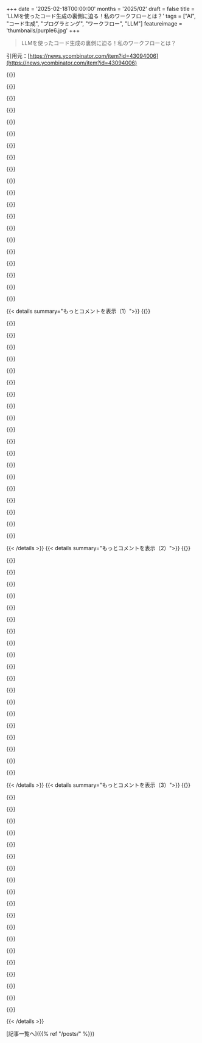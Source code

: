 +++
date = '2025-02-18T00:00:00'
months = '2025/02'
draft = false
title = 'LLMを使ったコード生成の裏側に迫る！私のワークフローとは？'
tags = ["AI", "コード生成", "プログラミング", "ワークフロー", "LLM"]
featureimage = 'thumbnails/purple6.jpg'
+++

> LLMを使ったコード生成の裏側に迫る！私のワークフローとは？

引用元：[https://news.ycombinator.com/item?id=43094006](https://news.ycombinator.com/item?id=43094006)

{{<matomeQuote body="LLMはグリーンフィールドプロジェクトには最適だよね。新しいアイデアのプロトタイプを作るのはどんなツールよりも早い。ただ既存のコードに手を加えたりリファクタリングするときは、コンテキストが欠けていて余計な複雑さを招くことが多いんだ。解決策にたどり着いても、結局自分でじっくりやった方が早いこともある。LLMは自分のコードを理解する代わりにはならない。" userName="briga" createdAt="2025-02-19T00:22:45" color="">}}

{{<matomeQuote body="全くその通りだね。大体のLLMは複雑な解決策にすぐ飛びつくし、生成されたコードは自分が書いた方が維持しやすいことが多い。でも複雑なコードだけが問題なわけじゃなく、技術的負債も急速に蓄積されるんだ。LLMは良さそうに見える抽象化やデザインパターンを生成するけど、それが問題に合ってないことがある。Sandi Metzが言ってたことを思い出すよ。>「パターンを守るという約束があって、良いパターンならコードが良くなるけど、悪いパターンなら問題が悪化する。」間違った抽象化でコードを急速に生成するのは、見た目には生産性が高く感じるんだ。" userName="wilkystyle" createdAt="2025-02-19T01:18:08" color="#ff33a1">}}

{{<matomeQuote body="じゃあ、なんで間違った抽象化を追いかけたり、根本的に理解してないものを作ろうとするの？まあ、自分も複雑なシステムを作ったことあるよ。GuishっていうUnixパイプラインを構築するCLI/GUIや、WebDSLっていうCベースのDSLを使ったウェブアプリとか。" userName="williamcotton" createdAt="2025-02-19T01:39:42" color="">}}

{{<matomeQuote body="軽く言うけど、そのコードベースはすごく小さいね。大きなコードベースでの経験は、また違うんだよ。全体を把握するのが難しいし、何十人もの人たちと連携するのも難しい。そんな環境では、整合性が重要だけど、過剰になることもある。" userName="jdlshore" createdAt="2025-02-20T05:35:40" color="">}}

{{<matomeQuote body="LLMはスキルの問題だと思ってみるといいよ。コードベースをドキュメント化したり、孤立したコンポーネントをテストしたり、スパゲティコードをモジュラーチャンクにリファクタリングするのに使えるんだ。グリーンフィールドプロジェクトは、ガイドなしで進めるとすぐにメッセージになる。" userName="jrvarela56" createdAt="2025-02-19T06:38:40" color="#ff5c5c">}}

{{<matomeQuote body="＞新しいコードを生成するスピードでレガシー化することになる。" userName="ukuina" createdAt="2025-02-19T06:50:45" color="">}}

{{<matomeQuote body="LLMコーディングはUnix哲学に合ってると思うよ。小さなコンポーネントに分けられる高いモジュール性があるシステムには最適だね。" userName="HPsquared" createdAt="2025-02-19T09:40:28" color="">}}

{{<matomeQuote body="モジュール化はLLMがあってもなくても助かるね。テストもしやすいし、過負荷も減るし、新しい人を教育するのも早くなる。これを使ってオンボーディングの障壁を測れそうな気がする。もし混乱してクソみたいな提案を生成したら、次のジュニアが困るところのいいシグナルかもしれない。" userName="StableAlkyne" createdAt="2025-02-19T14:18:27" color="#ff33a1">}}

{{<matomeQuote body="その通りだけど、コードベースが複雑すぎるってことでもあるよ。一定のサイズを超えると、人間が理解するのも難しくなるからね。でも、モジュール化を心掛けることで、自分のコードもLLMにも役立つと感じた。" userName="infecto" createdAt="2025-02-19T13:37:30" color="#ff33a1">}}

{{<matomeQuote body="微妙な変更も持ち込まれることがあるよ。最近、o1を使ってPythonノートブックからコードを引っこ抜いたんだけど、ほぼ正しくできたんだ。でも、外部ソースから情報を探すために使った文字列の末尾から2文字が消えちゃってて、そのせいで環境の問題かと思っちゃったんだ。結局、ノートブックと抽出したコードを並べて全ての行を確認して、元のセルから手動でコピーした方が早かったかもしれない。" userName="ziml77" createdAt="2025-02-20T19:05:10" color="">}}

{{<matomeQuote body="LLMがそうするのは見たことあるから、ローカルでもいいからgitリポジトリ作って、変更点を比べるようにしてる。そうすることで、LLMが本来の作業とは無関係なことを変更するのを捕まえやすいからね。" userName="cheema33" createdAt="2025-02-21T04:56:07" color="#38d3d3">}}

{{<matomeQuote body="LLMを使ってコードを理解することができるよ。" userName="sejje" createdAt="2025-02-19T02:46:06" color="">}}

{{<matomeQuote body="同意するけど、既存の大きなプロジェクトで問題があって、128kのコンテキストウィンドウに収まらないことがある。特に自分が書いたわけじゃないレガシーなコードの場合、AIの助けがあればすごく助かる。" userName="y1n0" createdAt="2025-02-19T02:58:06" color="">}}

{{<matomeQuote body="最初に自分に質問するように言ったのが、自分でプロンプトやコンテキストを作るよりもずっと効果的だった。こういう逆の発想には自分では気づかなかったよ。" userName="jrexilius" createdAt="2025-02-18T20:53:06" color="#ff5733">}}

{{<matomeQuote body="これが俺のワークフローの大部分のカギにもなってる。最初のメッセージの最後に“理解を深めるために5つまで質問して”って付けることが多い。時間が経つにつれて、自分がいつも省いてしまう情報のパターンに気づけたし、考えてなかった面にも気づけるようになった。" userName="danphilibin" createdAt="2025-02-18T21:30:30" color="#ff33a1">}}

{{<matomeQuote body="正直、こういう習慣を身につけることは他のエンジニアとのコミュニケーションにも役立つかも。" userName="daxfohl" createdAt="2025-02-18T22:51:07" color="">}}

{{<matomeQuote body="L5からL7への昇格が確定した。" userName="fragmede" createdAt="2025-02-18T23:24:22" color="">}}

{{<matomeQuote body="大きな疑問だけど、どのレベルがGPTに置き換わるのが早いかだね。" userName="daxfohl" createdAt="2025-02-19T00:32:56" color="">}}

{{<matomeQuote body="うん！例のプロンプトは役に立つよ。これでこの習慣を自分のワークフローに取り入れるのが楽になったし、良いプロンプトのライブラリを作って、TextExpanderのスニペットにできる希望が持てた。P.S. Insane Clown Posseのリファレンスに特別ボーナス！" userName="treetalker" createdAt="2025-02-19T00:24:28" color="#45d325">}}

{{<matomeQuote body="o1-proの深いリサーチ機能が一つの大きな利点で、新しいプロンプトを送った後に良い質問をいくつかしてくれる。個人的にはモデルにTODOリストを生成させるのがいいアイデアだと思った。" userName="CamperBob2" createdAt="2025-02-18T23:42:53" color="#785bff">}}

{{< details summary="もっとコメントを表示（1）">}}
{{<matomeQuote body="最初のプロンプトに『何か質問があれば聞いてね』って入れるのがいい感じ。でも大きいリクエストのときは、やりとりして内容をまとめる流れができて、その後に解決策を提示してくれるよ。" userName="nijaru" createdAt="2025-02-18T23:58:55" color="#ff33a1">}}

{{<matomeQuote body="やってみたけど、これはホントにいい戦略だよ！" userName="theturtle32" createdAt="2025-02-18T23:07:14" color="">}}

{{<matomeQuote body="最後の孤独な時間は危険信号かな。プロジェクトがうまくいってないときに、無駄な作業をして時間を浪費してるだけに見える。LLMで遊ぶのは楽しいけど、実際には具体的な目標があると失敗することが多い。実際、既存のコードを探す方が生産的だと思うよ。" userName="bcoates" createdAt="2025-02-19T00:59:09" color="#ff33a1">}}

{{<matomeQuote body="LLMって、Emacsの設定をいじる新しい感じなんだね。" userName="getnormality" createdAt="2025-02-19T01:16:18" color="">}}

{{<matomeQuote body="昔はEmacsの設定いじってたけど、今はLLMにやってもらうのが新しいトレンド！" userName="wilkystyle" createdAt="2025-02-19T01:19:08" color="">}}

{{<matomeQuote body="LLMでのコーディングは時間を節約できるって言われるけど、実際はうまくいかないことばかり。結局、自分でプログラミングを学ぶ時間を使った方が良いって思うよ。" userName="krupan" createdAt="2025-02-19T06:44:11" color="#ff5c5c">}}

{{<matomeQuote body="確かに、自己成長にちょっと時間をかけることで、LLMを使うよりもずっと効率的になることがあるよ。具体的なプロンプトにするための練習が必要だね。" userName="anon7000" createdAt="2025-02-19T10:16:33" color="#38d3d3">}}

{{<matomeQuote body="車も同じで、時間を節約できるって言われてるけど、運転がうまくいかないと逆に非生産的。自分の体力を高めた方がいいんじゃない？" userName="mdrzn" createdAt="2025-02-19T13:23:28" color="">}}

{{<matomeQuote body="確かに、LLMが本当に役立つツールかどうかわからない。車とは違って、操作が複雑で分かりにくい。あなたの比喩はあまり助けにならないね。" userName="krupan" createdAt="2025-02-19T14:04:15" color="">}}

{{<matomeQuote body="問題に詰まったときは、自分に質問を投げかけて考えるのが好き。LLMと一緒だと、その過程がいいドキュメントになるし、問題の本質を理解する助けにもなるよ。" userName="khqc" createdAt="2025-02-20T07:53:49" color="#45d325">}}

{{<matomeQuote body="分かるけど、俺はOneNoteや会社のウィキ、それに物理的な付箋使ってるからな。LLMからのフィードバックの価値はエンタメ以外感じないなー。" userName="bcoates" createdAt="2025-02-21T20:41:12" color="">}}

{{<matomeQuote body="コードがコンパイルされるのを待つ感じだな、npmが改善される前のnode_modulesがインストールされるのを待ってるみたい。" userName="triyambakam" createdAt="2025-02-19T08:18:11" color="">}}

{{<matomeQuote body="＞“常に全体をクリーンビルドするプロジェクトは、ダウンタイムも与えつつ前進する感覚をもたらす。”うわ、マジで考えてるね。君のアイデアは面白くて、ニュースレターに登録したいわ。" userName="flir" createdAt="2025-02-19T09:14:20" color="">}}

{{<matomeQuote body="このやり方をちゃんと活用してる記事は初めてだわ。著者が時間と労力をかけて分かりやすく解説してくれたのがありがたい。多くの人は言語モデルを使いこなす練習が足りてないだけだと思う。適切に使うためには人間もまだ学ぶ必要がある。著者がLLMとのコミュニケーションをマスターしてるのが分かるわ。ここでのワークフローは素晴らしいから、AIderやrepomixに興味ある。" userName="rotcev" createdAt="2025-02-18T21:02:54" color="#ff5733">}}

{{<matomeQuote body="＞“著者が時間と労力をかけて分かりやすく解説してくれたのがありがたい。”正直言って、著者は記事を書く際にクッキークリッカーやってたんじゃね？" userName="brokencode" createdAt="2025-02-18T22:57:11" color="">}}

{{<matomeQuote body="Cursorチャットからこのワークフローに進化した人、実際の改善例持ってる？計画にかけた時間って役立つ？ハルシネーションが減った？全体的に時間を節約できた？今の俺のワークフローは、アイデアを考えてnext-appを作り、Cursor Composerで音声転写してる感じ。著者のワークフローも試してみるけど、他の意見も聞いてみたい。" userName="rd" createdAt="2025-02-18T21:19:50" color="">}}

{{<matomeQuote body="もしそれを進めて標準ライブラリを構築すれば、より良い結果が得られる。参考にしてみて： https://ghuntley.com/stdlib" userName="ghuntley" createdAt="2025-02-18T22:49:22" color="">}}

{{<matomeQuote body="＞“このアドバイスを無料であげるのはためらう。”業界内のリストラが多いから、シェアしないのも無理ないよね、シェアしてくれてありがとう。" userName="fragmede" createdAt="2025-02-18T23:34:18" color="">}}

{{<matomeQuote body="ほんとに彼らは何してるの？5時に起きることも知らないんじゃ。業界ツールの議論から利益を得ないことが苦労しなきゃいけないなんて悲しい話だな。" userName="margalabargala" createdAt="2025-02-19T02:05:15" color="">}}

{{<matomeQuote body="これがレイオフに関してどう助けになるのか、逆に悪化しない？" userName="risyachka" createdAt="2025-02-19T00:13:33" color="">}}


{{< /details >}}
{{< details summary="もっとコメントを表示（2）">}}
{{<matomeQuote body="ghuntlyは他の人よりも価値を提供できればいいってこと。だから、ghuntlyがこのトリックを知ってれば、他の人が解雇されるって寸法。トリックを共有すれば、ghuntlyも他の社員を出し抜かなきゃいけなくなるけどね。" userName="fragmede" createdAt="2025-02-19T00:18:58" color="">}}

{{<matomeQuote body="このワークフローを追ってるけど、Cursorは使ってない。Emacsとgptelを使った自作システムに取り入れてるよ。スタイルガイドも詳細に作って、推奨された標準ライブラリも構築中。書いてくれてありがとう！" userName="MarkMarine" createdAt="2025-02-18T23:54:29" color="#ff5733">}}

{{<matomeQuote body="アドバイスありがとう。他のツールで使い始めてるけど、ここでのこの一文は急に出てきた感じで意味が不明だね：＞”現在の基盤となるLLMモデルはおそらく45%の精度で、頻繁な調整が必要です。” ルールが頻繁な調整に入るの？それとも君の現在のワークフローの精度のこと？" userName="newtwilly" createdAt="2025-02-21T14:30:11" color="">}}

{{<matomeQuote body="その規則の70%は、dotファイルやエディタ設定のように共有するといいかも。" userName="e12e" createdAt="2025-02-19T00:26:59" color="">}}

{{<matomeQuote body="Aider＋AI生成マップや内部モジュール用のユーザーガイドがうまくいってる。今日、自作のスクリプトでGemini 2 Flashを使って、コードベースの各モジュールの説明を作成した。Aiderのリポジトリマップは俺には合わないから無効にしてるけど、これがうまくいくと思う。" userName="mike_hearn" createdAt="2025-02-18T22:35:54" color="#ff5733">}}

{{<matomeQuote body="LLMがドキュメント習慣を改善させてる。実際、多くの言語ではコメントからAPIドキュメントの生成が可能だ。これを整形してファイルにまとめてもいいかも。" userName="manmal" createdAt="2025-02-18T23:23:47" color="">}}

{{<matomeQuote body="うん、そうだね。このコードベースはJavaとKotlinのミックスで、内部コードは何年も前からJavadocs/KDocsでしっかりドキュメントしてるから、Geminiが正確なマップを作れる理由もそこにある。" userName="mike_hearn" createdAt="2025-02-19T09:07:46" color="">}}

{{<matomeQuote body="Cursorで自動生成されたAPIドキュメントをインデックスするのがすごくうまくいってる。新しい実装やコード修正のために、ライブラリのガイドやmdbookもインデックスしてるよ。" userName="throwup238" createdAt="2025-02-19T00:58:13" color="#785bff">}}

{{<matomeQuote body="AiderとAI生成マップ、ユーザーガイドの組み合わせ、どうやるの？特にAI生成マップが気になる！" userName="orsenthil" createdAt="2025-02-19T00:25:27" color="">}}

{{<matomeQuote body="カスタムスクリプトを使ってソースファイルを選び、ライセンスヘッダーを削除して結合。<source_file name=”foo/bar/Baz.java”>...<br></source_file>のように。モデルの文脈ウィンドウに収まるようにチャンクして、要約を生成するプロンプトを送る。" userName="mike_hearn" createdAt="2025-02-19T15:23:20" color="#785bff">}}

{{<matomeQuote body="基本に立ち返っているよ。小さな.cursorrulesファイルで自分の構築したいものと技術スタックを説明。<br>DEVELOPMENT.mdファイルでTODOリストも作成してる。" userName="dimitri-vs" createdAt="2025-02-19T02:11:02" color="#ff5733">}}

{{<matomeQuote body="オレも同じこと考えてた。大きなファイルはコピペで、短いファイルはまとめて追加。アクセスするコンテキストを常に供給して、良いソリューションを見つけてる。" userName="cynicalpeace" createdAt="2025-02-18T22:13:09" color="">}}

{{<matomeQuote body="今週再構築して学んだことは、意見の強いフレームワークをプロジェクトに加えない方がいい。これはモデルが把握すべき文脈を増やすから。" userName="rollinDyno" createdAt="2025-02-18T21:35:00" color="">}}

{{<matomeQuote body="職人フレームワークの終わりだね、それも良い方向へ。" userName="sampton" createdAt="2025-02-18T22:11:50" color="">}}

{{<matomeQuote body="プログラミングを簡単にしていた多くの抽象化が終わるかも。でも、専門のコード生成モデルはもっと効率的に低レベルのコードを出力できるようになるはず。" userName="balls187" createdAt="2025-02-18T22:13:53" color="#45d325">}}

{{<matomeQuote body="同意できないな。一部の抽象化は重要で、目的と複雑さを簡潔に伝えるためには必要だから。次に読んでくれる人のために、自己説明的なコードがベスト。" userName="yoz" createdAt="2025-02-19T01:56:25" color="#785bff">}}

{{<matomeQuote body="君のコメントについて考えたけど、両方正しいと思う。コンピュータは問題解決を人間とは違う方法で行うべきだ。" userName="balls187" createdAt="2025-02-20T16:17:46" color="#ff5733">}}

{{<matomeQuote body="これだ！未来のプログラミング言語デザイナーは、モデルやハードウェアを考慮しつつ、どれくらい低レベルであるべきか考えている。" userName="hy4000days" createdAt="2025-02-18T22:57:44" color="">}}

{{<matomeQuote body="新しい木工のキャリアにワクワクしてるけど、これが現実になったらいいな。LLMは本当にアートを吸い取ってる気がする。" userName="superb_dev" createdAt="2025-02-19T01:15:18" color="">}}

{{<matomeQuote body="開発者はLLMに熱狂してるのに、作者やイラストレーターは避けてるのを見ると、コーディングはアートじゃなかったんだなって思う。コードは目的の障害に過ぎなくて、コード自体を楽しむ人は少数派だよ。" userName="Miraste" createdAt="2025-02-19T20:16:43" color="#ff5733">}}


{{< /details >}}
{{< details summary="もっとコメントを表示（3）">}}
{{<matomeQuote body="尊敬されるプロが理解してないコードを出すわけないよね。LLMは知られた言語やライブラリを使ってコードを生成すべきだと思う。" userName="bee_rider" createdAt="2025-02-19T06:38:23" color="">}}

{{<matomeQuote body="今はそうかもしれないけど、いずれソフトウェアがプログラマーよりも上手にコードを書く時代が来ると思う。あなたはCMOSイメージセンサーに施されるバイアフィルターについて二度考えたりする？" userName="balls187" createdAt="2025-02-20T06:59:47" color="">}}

{{<matomeQuote body="新しいプロジェクト始めた時にEdgeDB使ったんだけど、彼らのタイプスクリプトのクエリビルダーをLLMが理解できなくて困った。" userName="fastball" createdAt="2025-02-19T02:51:37" color="">}}

{{<matomeQuote body="個人開発者には良いかもしれないけど、チームで同じコードベースを作業するのはどうなるの？同じ分析をする7つのLLMがあっても、経済的に無駄だし危険だと思う。チーム用にコードベースのContextを集中管理する製品ってあるのかな？" userName="bambax" createdAt="2025-02-18T21:23:15" color="">}}

{{<matomeQuote body="この投稿を読むとき、'人間'を'LLM'に置き換えてる。7人の人間で同じコードベースを分析するのも無駄じゃない？" userName="sambo546" createdAt="2025-02-19T02:01:23" color="">}}

{{<matomeQuote body="彼らは同じコードベースを分析してるわけじゃなく、それぞれ自分のドメインで貢献してる。ある人へのLLMの助言は、他の開発者にもリアルタイムで一貫性が求められると思う。" userName="bambax" createdAt="2025-02-19T03:02:18" color="#38d3d3">}}

{{<matomeQuote body="最近Cursorに切り替えたばかりだけど、埋め込まれたインデックスが他のメンバーと共有されるって言われても、他のメンバーがそのリポジトリにアクセスできるかは不明だね。インデックスが時間かかった気がするから、ちょっと勘違いしてるかも。" userName="staindk" createdAt="2025-02-18T21:46:55" color="">}}

{{<matomeQuote body="CodyやSourcegraphは、チームや企業向けに作業領域を提供してるみたい。多分これらの理由から。" userName="adr1an" createdAt="2025-02-22T16:16:32" color="">}}

{{<matomeQuote body="プログラミングの設計と実行計画を忘れがちな新しいプログラマーが多いよね。エlegantなコードにこだわるんじゃなくて、こういう基盤を意識することでサイドプロジェクトが進んだんだ。LLMを使うコツは、質問を通じて仕様や実行計画を作らせることだね。これがLLMに受け継がれたら、我々は強化されたテスター・アナリストになっちゃうかも。" userName="tarkin2" createdAt="2025-02-19T00:24:16" color="#ff5c5c">}}

{{<matomeQuote body="同じ経験をしたけど、俺は自分でエラーを直すよ。LLMは間違ったコードを沢山生成するから、結果として一度コードを見る必要があるんだ。単にLLMを使うためにコードを書くのは無駄だなって感じたこともあるよ。" userName="fullstackwife" createdAt="2025-02-18T22:40:02" color="">}}

{{<matomeQuote body="この作業の費用についてもっと詳しい情報があったらいいな。特にリポジトリミックスを使ってたくさんのトークンをロードしてからコード生成すると、高コストになるかも。Aiderにおけるコスト評価についての投稿があれば嬉しい。" userName="codeisawesome" createdAt="2025-02-18T23:06:53" color="">}}

{{<matomeQuote body="LLMを長く使ってきたけど、このプロンプトのアイデアは素晴らしいね。自分では考えつかないアイデアや質問を引き出してくれるから、学びがいっぱい。手順を踏んでアイデアを検証してくれたこともあって、本当に驚いた。プログラミングは好きだけど、『実行』の部分はやらないつもり。" userName="keyle" createdAt="2025-02-18T23:33:27" color="#ff5c5c">}}

{{<matomeQuote body="いいね、偶然自分もワークフローについてブログを書いたんだ！あなたのワークフローはとても洗練されてて、次のプロジェクトで試すよ。" userName="ggulati" createdAt="2025-02-18T20:12:53" color="#785bff">}}

{{<matomeQuote body="“claudeにプロンプトをペーストして、claude.aiからIDEにコピペする”のが洗練されてるって？何かの作業にしては質素じゃない？" userName="fragmede" createdAt="2025-02-18T20:24:35" color="">}}

{{<matomeQuote body="だいたいそんな感じ。Cursorを初めて使ったばかりで、まだまだ初心者で学びたいんだ。" userName="ggulati" createdAt="2025-02-18T20:51:57" color="">}}

{{<matomeQuote body="これには思わず笑っちゃったよ、ありがとう！" userName="shoemakersteve" createdAt="2025-02-18T20:43:03" color="#45d325">}}

{{<matomeQuote body="うまくいったら教えて！" userName="harper" createdAt="2025-02-18T20:17:10" color="">}}

{{<matomeQuote body="あなたのブログがクラッシュしたみたい、読みたかったのに。" userName="hnuser123456" createdAt="2025-02-18T22:14:58" color="">}}

{{<matomeQuote body="修正してくれてありがとう" userName="hnuser123456" createdAt="2025-02-19T07:51:56" color="#38d3d3">}}

{{<matomeQuote body="’do not hallucinate’ってプロンプトに書くとハルシネーションを防げるのかな？気になるなぁ" userName="Isamu" createdAt="2025-02-18T21:20:52" color="">}}


{{< /details >}}


[記事一覧へ]({{% ref "/posts/" %}})
